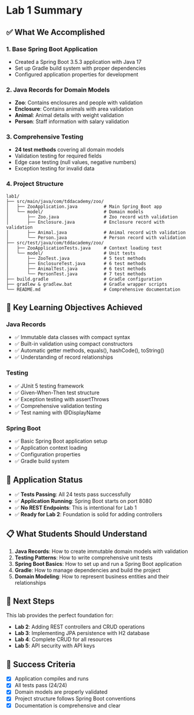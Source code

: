# Lab 1 Summary

## ✅ What We Accomplished

### 1. **Base Spring Boot Application**
- Created a Spring Boot 3.5.3 application with Java 17
- Set up Gradle build system with proper dependencies
- Configured application properties for development

### 2. **Java Records for Domain Models**
- **Zoo**: Contains enclosures and people with validation
- **Enclosure**: Contains animals with area validation
- **Animal**: Animal details with weight validation
- **Person**: Staff information with salary validation

### 3. **Comprehensive Testing**
- **24 test methods** covering all domain models
- Validation testing for required fields
- Edge case testing (null values, negative numbers)
- Exception testing for invalid data

### 4. **Project Structure**
```
lab1/
├── src/main/java/com/tddacademy/zoo/
│   ├── ZooApplication.java          # Main Spring Boot app
│   └── model/                       # Domain models
│       ├── Zoo.java                 # Zoo record with validation
│       ├── Enclosure.java           # Enclosure record with validation
│       ├── Animal.java              # Animal record with validation
│       └── Person.java              # Person record with validation
├── src/test/java/com/tddacademy/zoo/
│   ├── ZooApplicationTests.java     # Context loading test
│   └── model/                       # Unit tests
│       ├── ZooTest.java             # 5 test methods
│       ├── EnclosureTest.java       # 6 test methods
│       ├── AnimalTest.java          # 6 test methods
│       └── PersonTest.java          # 7 test methods
├── build.gradle                     # Gradle configuration
├── gradlew & gradlew.bat            # Gradle wrapper scripts
└── README.md                        # Comprehensive documentation
```

## 🎯 Key Learning Objectives Achieved

### Java Records
- ✅ Immutable data classes with compact syntax
- ✅ Built-in validation using compact constructors
- ✅ Automatic getter methods, equals(), hashCode(), toString()
- ✅ Understanding of record relationships

### Testing
- ✅ JUnit 5 testing framework
- ✅ Given-When-Then test structure
- ✅ Exception testing with assertThrows
- ✅ Comprehensive validation testing
- ✅ Test naming with @DisplayName

### Spring Boot
- ✅ Basic Spring Boot application setup
- ✅ Application context loading
- ✅ Configuration properties
- ✅ Gradle build system

## 🚀 Application Status
- ✅ **Tests Passing**: All 24 tests pass successfully
- ✅ **Application Running**: Spring Boot starts on port 8080
- ✅ **No REST Endpoints**: This is intentional for Lab 1
- ✅ **Ready for Lab 2**: Foundation is solid for adding controllers

## 📋 What Students Should Understand

1. **Java Records**: How to create immutable domain models with validation
2. **Testing Patterns**: How to write comprehensive unit tests
3. **Spring Boot Basics**: How to set up and run a Spring Boot application
4. **Gradle**: How to manage dependencies and build the project
5. **Domain Modeling**: How to represent business entities and their relationships

## 🔄 Next Steps
This lab provides the perfect foundation for:
- **Lab 2**: Adding REST controllers and CRUD operations
- **Lab 3**: Implementing JPA persistence with H2 database
- **Lab 4**: Complete CRUD for all resources
- **Lab 5**: API security with API keys

## 🎉 Success Criteria
- [x] Application compiles and runs
- [x] All tests pass (24/24)
- [x] Domain models are properly validated
- [x] Project structure follows Spring Boot conventions
- [x] Documentation is comprehensive and clear 